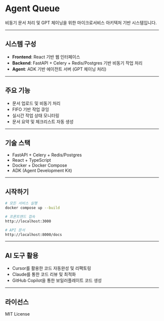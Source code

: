 # Agent Queue

비동기 문서 처리 및 GPT 체이닝을 위한 마이크로서비스 아키텍처 기반 시스템입니다.

---

## 시스템 구성

- **Frontend**: React 기반 웹 인터페이스
- **Backend**: FastAPI + Celery + Redis/Postgres 기반 비동기 작업 처리
- **Agent**: ADK 기반 에이전트 서버 (GPT 체이닝 처리)

---

## 주요 기능

- 문서 업로드 및 비동기 처리
- FIFO 기반 작업 큐잉
- 실시간 작업 상태 모니터링
- 문서 요약 및 체크리스트 자동 생성

---

## 기술 스택

- FastAPI + Celery + Redis/Postgres
- React + TypeScript
- Docker + Docker Compose
- ADK (Agent Development Kit)

---

## 시작하기

```bash
# 모든 서비스 실행
docker compose up --build

# 프론트엔드 접속
http://localhost:3000

# API 문서
http://localhost:8000/docs
```

---

## AI 도구 활용

- Cursor를 활용한 코드 자동완성 및 리팩토링
- Claude를 통한 코드 리뷰 및 최적화
- GitHub Copilot을 통한 보일러플레이트 코드 생성

---

## 라이선스

MIT License
